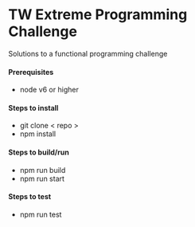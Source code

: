 # TW Extreme Programming Challenge
Solutions to a functional programming challenge

#### Prerequisites
* node v6 or higher

#### Steps to install
* git clone < repo >
* npm install

#### Steps to build/run
* npm run build
* npm run start

#### Steps to test
* npm run test

